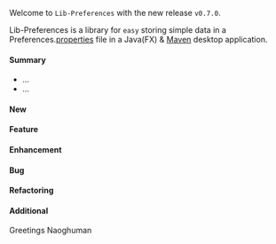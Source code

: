 Welcome to `Lib-Preferences` with the new release `v0.7.0`.

Lib-Preferences is a library for `easy` storing simple data in a 
Preferences.[properties] file in a Java(FX) &amp; [Maven] desktop application.



#### Summary
* ...
* ...



#### New



#### Feature



#### Enhancement



#### Bug



#### Refactoring



#### Additional



Greetings
Naoghuman



[//]: # (Issues which will be integrated in this release)



[//]: # (Links)
[Maven]:http://maven.apache.org/
[properties]:http://en.wikipedia.org/wiki/.properties

